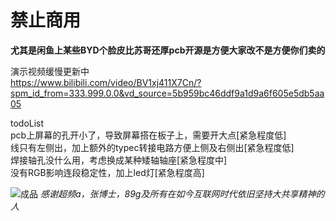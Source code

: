 # 禁止商用  
**尤其是闲鱼上某些BYD个脸皮比苏哥还厚pcb开源是方便大家改不是方便你们卖的**   

演示视频缓慢更新中     
https://www.bilibili.com/video/BV1xj411X7Cn/?spm_id_from=333.999.0.0&vd_source=5b959bc46ddf9a1d9a6f605e5db5aa05

todoList  
pcb上屏幕的孔开小了，导致屏幕搭在板子上，需要开大点[紧急程度低]  
线只有左侧出，加上额外的typec转接电路方便上侧及右侧出[紧急程度低]  
焊接轴孔没什么用，考虑换成某种矮轴轴座[紧急程度中]  
没有RGB影响连段稳定性，加上led灯[紧急程度高]  

![成品](https://github.com/Pickl-3/hitbox-fightstick-game-device/blob/main/assets/yellow+pink.jpg?raw=true)
*感谢超频a，张博士，89g及所有在如今互联网时代依旧坚持大共享精神的人*
